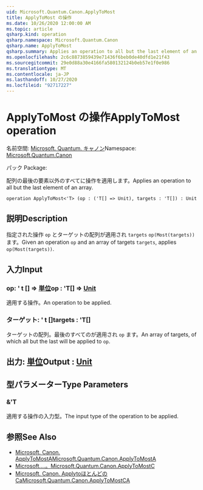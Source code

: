 ```yaml
---
uid: Microsoft.Quantum.Canon.ApplyToMost
title: ApplyToMost の操作
ms.date: 10/26/2020 12:00:00 AM
ms.topic: article
qsharp.kind: operation
qsharp.namespace: Microsoft.Quantum.Canon
qsharp.name: ApplyToMost
qsharp.summary: Applies an operation to all but the last element of an array.
ms.openlocfilehash: 2c6c8873859439e71436f6beb0de40dfd1e21f43
ms.sourcegitcommit: 29e0d88a30e4166fa580132124b0eb57e1f0e986
ms.translationtype: MT
ms.contentlocale: ja-JP
ms.lasthandoff: 10/27/2020
ms.locfileid: "92717227"
---
```

# <a name="applytomost-operation"></a><span data-ttu-id="46acb-102">ApplyToMost の操作</span><span class="sxs-lookup"><span data-stu-id="46acb-102">ApplyToMost operation</span></span>

<span data-ttu-id="46acb-103">名前空間: [Microsoft. Quantum. キャノン](xref:Microsoft.Quantum.Canon)</span><span class="sxs-lookup"><span data-stu-id="46acb-103">Namespace: [Microsoft.Quantum.Canon](xref:Microsoft.Quantum.Canon)</span></span>

<span data-ttu-id="46acb-104">パック [](https://nuget.org/packages/)</span><span class="sxs-lookup"><span data-stu-id="46acb-104">Package: [](https://nuget.org/packages/)</span></span>


<span data-ttu-id="46acb-105">配列の最後の要素以外のすべてに操作を適用します。</span><span class="sxs-lookup"><span data-stu-id="46acb-105">Applies an operation to all but the last element of an array.</span></span>

```qsharp
operation ApplyToMost<'T> (op : ('T[] => Unit), targets : 'T[]) : Unit
```


## <a name="description"></a><span data-ttu-id="46acb-106">説明</span><span class="sxs-lookup"><span data-stu-id="46acb-106">Description</span></span>

<span data-ttu-id="46acb-107">指定された操作 `op` とターゲットの配列が適用され `targets` `op(Most(targets))` ます。</span><span class="sxs-lookup"><span data-stu-id="46acb-107">Given an operation `op` and an array of targets `targets`, applies `op(Most(targets))`.</span></span>

## <a name="input"></a><span data-ttu-id="46acb-108">入力</span><span class="sxs-lookup"><span data-stu-id="46acb-108">Input</span></span>

### <a name="op--t--unit"></a><span data-ttu-id="46acb-109">op: ' t [] => [単位](xref:microsoft.quantum.lang-ref.unit)</span><span class="sxs-lookup"><span data-stu-id="46acb-109">op : 'T[] => [Unit](xref:microsoft.quantum.lang-ref.unit)</span></span> 

<span data-ttu-id="46acb-110">適用する操作。</span><span class="sxs-lookup"><span data-stu-id="46acb-110">An operation to be applied.</span></span>


### <a name="targets--t"></a><span data-ttu-id="46acb-111">ターゲット: ' t []</span><span class="sxs-lookup"><span data-stu-id="46acb-111">targets : 'T[]</span></span>

<span data-ttu-id="46acb-112">ターゲットの配列。最後のすべてのが適用され `op` ます。</span><span class="sxs-lookup"><span data-stu-id="46acb-112">An array of targets, of which all but the last will be applied to `op`.</span></span>



## <a name="output--unit"></a><span data-ttu-id="46acb-113">出力: [単位](xref:microsoft.quantum.lang-ref.unit)</span><span class="sxs-lookup"><span data-stu-id="46acb-113">Output : [Unit](xref:microsoft.quantum.lang-ref.unit)</span></span>



## <a name="type-parameters"></a><span data-ttu-id="46acb-114">型パラメーター</span><span class="sxs-lookup"><span data-stu-id="46acb-114">Type Parameters</span></span>

### <a name="t"></a><span data-ttu-id="46acb-115">&</span><span class="sxs-lookup"><span data-stu-id="46acb-115">'T</span></span>

<span data-ttu-id="46acb-116">適用する操作の入力型。</span><span class="sxs-lookup"><span data-stu-id="46acb-116">The input type of the operation to be applied.</span></span>

## <a name="see-also"></a><span data-ttu-id="46acb-117">参照</span><span class="sxs-lookup"><span data-stu-id="46acb-117">See Also</span></span>

- [<span data-ttu-id="46acb-118">Microsoft. Canon. ApplyToMostA</span><span class="sxs-lookup"><span data-stu-id="46acb-118">Microsoft.Quantum.Canon.ApplyToMostA</span></span>](xref:Microsoft.Quantum.Canon.ApplyToMostA)
- [<span data-ttu-id="46acb-119">Microsoft....。</span><span class="sxs-lookup"><span data-stu-id="46acb-119">Microsoft.Quantum.Canon.ApplyToMostC</span></span>](xref:Microsoft.Quantum.Canon.ApplyToMostC)
- [<span data-ttu-id="46acb-120">Microsoft. Canon. Applytoほとんどの Ca</span><span class="sxs-lookup"><span data-stu-id="46acb-120">Microsoft.Quantum.Canon.ApplyToMostCA</span></span>](xref:Microsoft.Quantum.Canon.ApplyToMostCA)